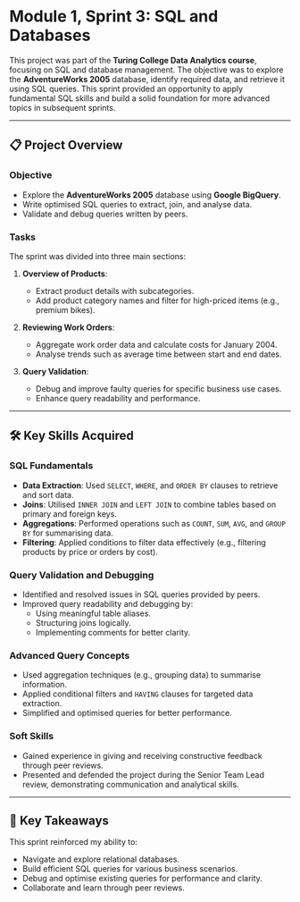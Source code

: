 # Module 1, Sprint 3: SQL and Databases

This project was part of the **Turing College Data Analytics course**, focusing on SQL and database management. The objective was to explore the **AdventureWorks 2005** database, identify required data, and retrieve it using SQL queries. This sprint provided an opportunity to apply fundamental SQL skills and build a solid foundation for more advanced topics in subsequent sprints.

---

## 📋 Project Overview

### Objective
- Explore the **AdventureWorks 2005** database using **Google BigQuery**.
- Write optimised SQL queries to extract, join, and analyse data.
- Validate and debug queries written by peers.

### Tasks
The sprint was divided into three main sections:

1. **Overview of Products**:
   - Extract product details with subcategories.
   - Add product category names and filter for high-priced items (e.g., premium bikes).

2. **Reviewing Work Orders**:
   - Aggregate work order data and calculate costs for January 2004.
   - Analyse trends such as average time between start and end dates.

3. **Query Validation**:
   - Debug and improve faulty queries for specific business use cases.
   - Enhance query readability and performance.

---

## 🛠️ Key Skills Acquired

### SQL Fundamentals
- **Data Extraction**: Used `SELECT`, `WHERE`, and `ORDER BY` clauses to retrieve and sort data.
- **Joins**: Utilised `INNER JOIN` and `LEFT JOIN` to combine tables based on primary and foreign keys.
- **Aggregations**: Performed operations such as `COUNT`, `SUM`, `AVG`, and `GROUP BY` for summarising data.
- **Filtering**: Applied conditions to filter data effectively (e.g., filtering products by price or orders by cost).

### Query Validation and Debugging
- Identified and resolved issues in SQL queries provided by peers.
- Improved query readability and debugging by:
  - Using meaningful table aliases.
  - Structuring joins logically.
  - Implementing comments for better clarity.

### Advanced Query Concepts
- Used aggregation techniques (e.g., grouping data) to summarise information.
- Applied conditional filters and `HAVING` clauses for targeted data extraction.
- Simplified and optimised queries for better performance.

### Soft Skills
- Gained experience in giving and receiving constructive feedback through peer reviews.
- Presented and defended the project during the Senior Team Lead review, demonstrating communication and analytical skills.

---

## 🌟 Key Takeaways
This sprint reinforced my ability to:
- Navigate and explore relational databases.
- Build efficient SQL queries for various business scenarios.
- Debug and optimise existing queries for performance and clarity.
- Collaborate and learn through peer reviews.
